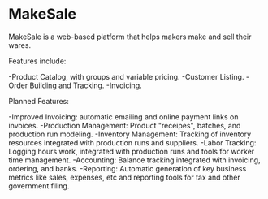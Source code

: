 MakeSale
========

MakeSale is a web-based platform that helps makers make and sell their wares.

Features include:

-Product Catalog, with groups and variable pricing.
-Customer Listing.
-Order Building and Tracking.
-Invoicing.

Planned Features:

-Improved Invoicing: automatic emailing and online payment links on invoices.
-Production Management: Product "receipes", batches, and production run
modeling.
-Inventory Management: Tracking of inventory resources integrated with
production runs and suppliers.
-Labor Tracking: Logging hours work, integrated with production runs and tools
for worker time management.
-Accounting: Balance tracking integrated with invoicing, ordering, and banks.
-Reporting: Automatic generation of key business metrics like sales, expenses,
etc and reporting tools for tax and other government filing.
